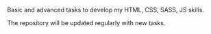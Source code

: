 Basic and advanced tasks to develop my HTML, CSS, SASS, JS skills.

The repository will be updated regularly with new tasks.